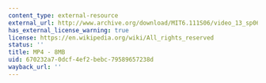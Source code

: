 ```yaml
---
content_type: external-resource
external_url: http://www.archive.org/download/MIT6.111S06/video_13_sp06-220k.mp4
has_external_license_warning: true
license: https://en.wikipedia.org/wiki/All_rights_reserved
status: ''
title: MP4 - 8MB
uid: 670232a7-0dcf-4ef2-bebc-79589657238d
wayback_url: ''
---
```

